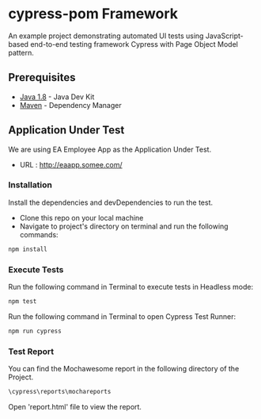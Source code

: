 # cypress-pom Framework

An example project demonstrating automated UI tests using JavaScript-based end-to-end testing framework Cypress with Page Object Model pattern.

## Prerequisites

* [Java 1.8](https://www.oracle.com/technetwork/java/javase/downloads/jdk8-downloads-2133151.html) - Java Dev Kit
* [Maven](https://maven.apache.org/download.cgi) - Dependency Manager

## Application Under Test

We are using EA Employee App as the Application Under Test.

* URL : http://eaapp.somee.com/

### Installation

Install the dependencies and devDependencies to run the test.
- Clone this repo on your local machine
- Navigate to project's directory on terminal and run the following commands:

```sh
npm install
```

### Execute Tests

Run the following command in Terminal to execute tests in Headless mode:

```sh
npm test
```

Run the following command in Terminal to open Cypress Test Runner:

```sh
npm run cypress
```

### Test Report

You can find the Mochawesome report in the following directory of the Project.

```sh
\cypress\reports\mochareports
```

Open 'report.html' file to view the report.
